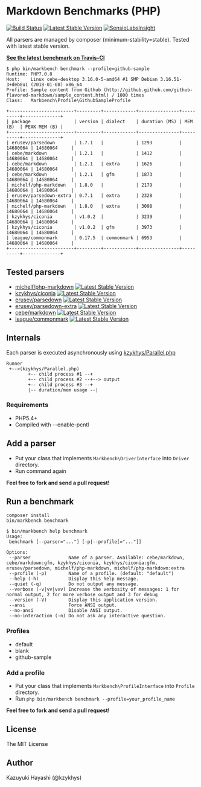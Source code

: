 Markdown Benchmarks (PHP)
=========================

[![Build Status](https://travis-ci.org/kzykhys/Markbench.png?branch=master)](https://travis-ci.org/kzykhys/Markbench)
[![Latest Stable Version](https://poser.pugx.org/kzykhys/markbench/v/stable.png)](https://packagist.org/packages/kzykhys/markbench)
[![SensioLabsInsight](https://insight.sensiolabs.com/projects/f85a4034-6089-4b14-acb5-990e202a5a55/mini.png)](https://insight.sensiolabs.com/projects/f85a4034-6089-4b14-acb5-990e202a5a55)

All parsers are managed by composer (minimum-stability=stable).
Tested with latest stable version.

[**See the latest benchmark on Travis-CI**](https://travis-ci.org/kzykhys/Markbench)

```
$ php bin/markbench benchmark --profile=github-sample
Runtime: PHP7.0.8
Host:    Linux cebe-desktop 3.16.0-5-amd64 #1 SMP Debian 3.16.51-3+deb8u1 (2018-01-08) x86_64
Profile: Sample content from Github (http://github.github.com/github-flavored-markdown/sample_content.html) / 1000 times
Class:   Markbench\Profile\GithubSampleProfile

+------------------------+---------+------------+---------------+----------+--------------+
| package                | version | dialect    | duration (MS) | MEM (B)  | PEAK MEM (B) |
+------------------------+---------+------------+---------------+----------+--------------+
| erusev/parsedown       | 1.7.1   |            | 1293          | 14680064 | 14680064     |
| cebe/markdown          | 1.2.1   |            | 1412          | 14680064 | 14680064     |
| cebe/markdown          | 1.2.1   | extra      | 1626          | 14680064 | 14680064     |
| cebe/markdown          | 1.2.1   | gfm        | 1873          | 14680064 | 14680064     |
| michelf/php-markdown   | 1.8.0   |            | 2179          | 14680064 | 14680064     |
| erusev/parsedown-extra | 0.7.1   | extra      | 2328          | 14680064 | 14680064     |
| michelf/php-markdown   | 1.8.0   | extra      | 3098          | 14680064 | 14680064     |
| kzykhys/ciconia        | v1.0.2  |            | 3239          | 14680064 | 14680064     |
| kzykhys/ciconia        | v1.0.2  | gfm        | 3973          | 14680064 | 14680064     |
| league/commonmark      | 0.17.5  | commonmark | 6953          | 14680064 | 14680064     |
+------------------------+---------+------------+---------------+----------+--------------+
```

Tested parsers
--------------

* [michelf/php-markdown](https://github.com/michelf/php-markdown) [![Latest Stable Version](https://poser.pugx.org/michelf/php-markdown/v/stable.png)](https://packagist.org/packages/michelf/php-markdown)
* [kzykhys/ciconia](https://github.com/kzykhys/Ciconia) [![Latest Stable Version](https://poser.pugx.org/kzykhys/ciconia/v/stable.png)](https://packagist.org/packages/kzykhys/ciconia)
* [erusev/parsedown](https://github.com/erusev/parsedown) [![Latest Stable Version](https://poser.pugx.org/erusev/parsedown/v/stable.png)](https://packagist.org/packages/erusev/parsedown)
* [erusev/parsedown-extra](https://github.com/erusev/parsedown-extra) [![Latest Stable Version](https://poser.pugx.org/erusev/parsedown-extra/v/stable.png)](https://packagist.org/packages/erusev/parsedown-extra)
* [cebe/markdown](https://github.com/cebe/markdown) [![Latest Stable Version](https://poser.pugx.org/cebe/markdown/v/stable.png)](https://packagist.org/packages/cebe/markdown)
* [league/commonmark](https://github.com/thephpleague/commonmark) [![Latest Stable Version](https://poser.pugx.org/league/commonmark/v/stable.png)](https://packagist.org/packages/league/commonmark)

Internals
---------

Each parser is executed asynchronously using [kzykhys/Parallel.php](https://github.com/kzykhys/Parallel.php)

```
Runner
 +-->(kzykhys/Parallel.php)
        +-- child process #1 --+
        +-- child process #2 --+--> output
        +-- child process #3 --+
        |-- duration/mem usage --|
```

### Requirements

* PHP5.4+
* Compiled with --enable-pcntl

Add a parser
------------

* Put your class that implements `Markbench\DriverInterface` into `Driver` directory.
* Run command again

**Feel free to fork and send a pull request!**

Run a benchmark
---------------

```
composer install
bin/markbench benchmark
```

```
$ bin/markbench help benchmark
Usage:
 benchmark [--parser="..."] [-p|--profile[="..."]]

Options:
 --parser              Name of a parser. Available: cebe/markdown, cebe/markdown:gfm, kzykhys/ciconia, kzykhys/ciconia:gfm, erusev/parsedown, michelf/php-markdown, michelf/php-markdown:extra
 --profile (-p)        Name of a profile. (default: "default")
 --help (-h)           Display this help message.
 --quiet (-q)          Do not output any message.
 --verbose (-v|vv|vvv) Increase the verbosity of messages: 1 for normal output, 2 for more verbose output and 3 for debug
 --version (-V)        Display this application version.
 --ansi                Force ANSI output.
 --no-ansi             Disable ANSI output.
 --no-interaction (-n) Do not ask any interactive question.
```

### Profiles

* default
* blank
* github-sample

### Add a profile

* Put your class that implements `Markbench\ProfileInterface` into `Profile` directory.
* Run `php bin/markbench benchmark --profile=your_profile_name`

**Feel free to fork and send a pull request!**

License
-------

The MIT License

Author
------

Kazuyuki Hayashi (@kzykhys)
